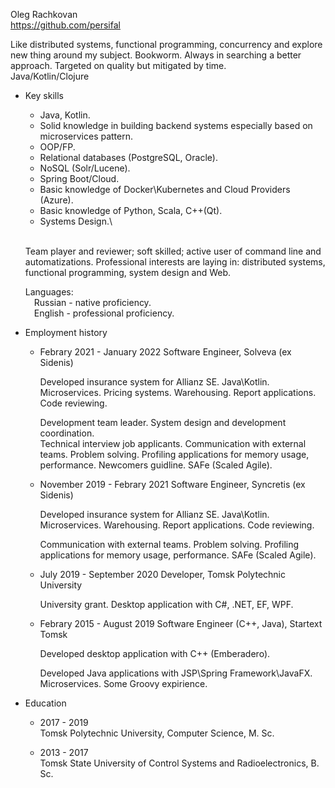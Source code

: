   Oleg Rachkovan  
  https://github.com/persifal  

  Like distributed systems, functional programming, concurrency and explore new thing around my subject. Bookworm.
  Always in searching a better approach. Targeted on quality but mitigated by time.  
  Java/Kotlin/Clojure

* Key skills

    + Java, Kotlin.
    + Solid knowledge in building backend systems especially based on microservices pattern.
    + OOP/FP.
    + Relational databases (PostgreSQL, Oracle).
    + NoSQL (Solr/Lucene).
    + Spring Boot/Cloud.
    + Basic knowledge of Docker\Kubernetes and Cloud Providers (Azure).
    + Basic knowledge of Python, Scala, C++(Qt). 
    + Systems Design.\
    <br/>

    Team player and reviewer; soft skilled; active user of command line and automatizations.
    Professional interests are laying in: distributed systems, functional programming, 
    system design and Web.

    Languages:    
    &emsp;Russian - native proficiency.  
    &emsp;English - professional proficiency.  

* Employment history

    + Febrary 2021 - January 2022
      Software Engineer, Solveva (ex Sidenis)

      Developed insurance system for Allianz SE. Java\Kotlin. Microservices.
      Pricing systems. Warehousing. Report applications. Code reviewing.

      Development team leader. System design and development coordination.  
      Technical interview job applicants. Communication with external teams. 
      Problem solving. Profiling applications for memory usage, performance.
      Newcomers guidline.
      SAFe (Scaled Agile).

    + November 2019 - Febrary 2021
      Software Engineer, Syncretis (ex Sidenis)

      Developed insurance system for Allianz SE. Java\Kotlin. Microservices.
      Warehousing. Report applications. Code reviewing.
      
      Communication with external teams. Problem solving. 
      Profiling applications for memory usage, performance.
      SAFe (Scaled Agile).

    + July 2019 - September 2020
      Developer, Tomsk Polytechnic University

      University grant. Desktop application with C#, .NET, EF, WPF.

    + Febrary 2015 - August 2019
      Software Engineer (C\++, Java), Startext Tomsk

      Developed desktop application with C++ (Emberadero).

      Developed Java applications with JSP\Spring Framework\JavaFX. 
      Microservices. Some Groovy expirience.

* Education

    + 2017 - 2019  
      Tomsk Polytechnic University, Computer Science, M. Sc.

    + 2013 - 2017  
      Tomsk State University of Control Systems and Radioelectronics, B. Sc.

